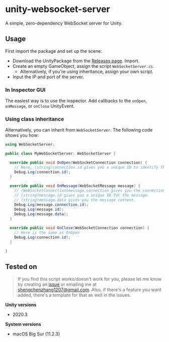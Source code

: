 # unity-websocket-server
A simple, zero-dependency WebSocket server for Unity.

## Usage
First import the package and set up the scene:
* Download the UnityPackage from the [Releases page](https://github.com/shaunabanana/unity-websocket-server/releases). Import.
* Create an empty GameObject, assign the script `WebSocketServer.cs`.
  * Alternatively, if you're using inheritance, assign your own script.
* Input the IP and port of the server.

### In Inspector GUI
The easiest way is to use the inspector. Add callbacks to the `onOpen`, `onMessage`, or `onClose` UnityEvent.

### Using class inheritance
Alternatively, you can inherit from `WebSocketServer`. The following code shows you how:
```csharp
using WebSocketServer;

public class MyWebSocketServer: WebSocketServer {

  override public void OnOpen(WebSocketConnection connection) {
    // Here, (string)connection.id gives you a unique ID to identify the client.
    Debug.Log(connection.id);
  }
  
  override public void OnMessage(WebSocketMessage message) {
    // (WebSocketConnection)message.connection gives you the connection that send the message.
    // (string)message.id gives you a unique ID for the message.
    // (string)message.data gives you the message content.
    Debug.Log(message.connection.id);
    Debug.Log(message.id);
    Debug.Log(message.data);
  }
  
  override public void OnClose(WebSocketConnection connection) {
    // Here is the same as OnOpen
    Debug.Log(connection.id);
  }

}

```

## Tested on
> If you find this script works/doesn't work for you, please let me know by creating an [issue](https://github.com/shaunabanana/unity-websocket-server/issues) or emailing me at shengchenzhang1207@gmail.com.
> Also, if there's a feature you want added, there's a template for that as well in the issues.

**Unity versions**
* 2020.3

**System versions**
* macOS Big Sur (11.2.3)
